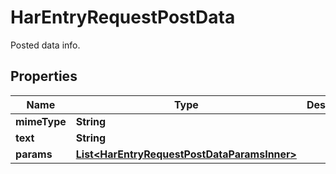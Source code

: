 

# HarEntryRequestPostData

Posted data info.

## Properties

| Name | Type | Description | Notes |
|------------ | ------------- | ------------- | -------------|
|**mimeType** | **String** |  |  |
|**text** | **String** |  |  [optional] |
|**params** | [**List&lt;HarEntryRequestPostDataParamsInner&gt;**](HarEntryRequestPostDataParamsInner.md) |  |  [optional] |



